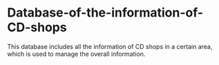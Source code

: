 # Database-of-the-information-of-CD-shops
This database includes all the information of CD shops in a certain area, which is used to manage the overall information. 
